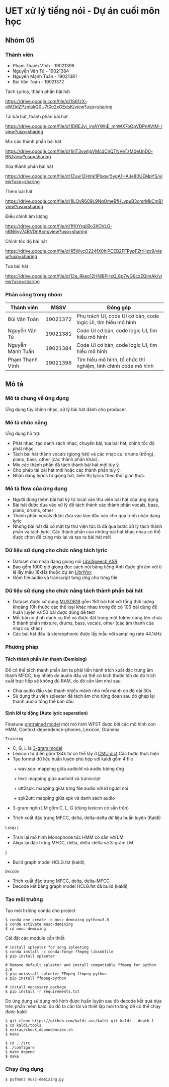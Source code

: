 # UET xử lý tiếng nói - Dự án cuối môn học
## Nhóm 05
### Thành viên
- Phạm Thanh Vĩnh - 19021396
- Nguyễn Văn Tú - 19021384
- Nguyễn Mạnh Tuấn - 19021381
- Bùi Văn Toán - 19021372

Tách Lyrics, thành phần bài hát

https://drive.google.com/file/d/1S61zX-oWZidZPznIakQ0U7t0e2xOEdsK/view?usp=sharing

Tải bài hát, thành phần bài hát

https://drive.google.com/file/d/1DREJvj_jmAYWhE_mhWX7oOpVDPnAVtM-/view?usp=sharing

Mix các thành phần bài hát

https://drive.google.com/file/d/1inT3vwtjpVMcdChQTNVeTzM0eUnD0-BN/view?usp=sharing

Xóa thành phần bài hát

https://drive.google.com/file/d/1Zuw12Hmk1PIxqyr5ygA1HAJe80UEMpYS/view?usp=sharing

Thêm bài hát

https://drive.google.com/file/d/1ILOvR609L9NqOmeBfHLvpuB3omrMkCmB/view?usp=sharing

Điều chỉnh âm lượng

https://drive.google.com/file/d/1fXtYrqjiBo3XOVLG-nBN6yy74BVDnAcm/view?usp=sharing

Chỉnh tốc độ bài hát

https://drive.google.com/file/d/1i5WvcO224fX0hlPCEB2FFPypFZtrHzx9/view?usp=sharing

Tua bài hát

https://drive.google.com/file/d/12e_Rkeo12HNl8PHxQ_8p7wG9cxZQImAk/view?usp=sharing


### Phân công trong nhóm
| Thành viên       | MSSV     | Đóng góp                                                      |
|------------------|----------|---------------------------------------------------------------|
| Bùi Văn Toán     | 19021372 | Phụ trách UI, code UI cơ bản, code logic UI, tìm hiểu mô hình |
| Nguyễn Văn Tú    | 19021381 | Code UI cơ bản, code logic UI, tìm hiểu mô hình               |
| Nguyễn Mạnh Tuấn | 19021384 | Code UI cơ bản, code logic UI, tìm hiểu mô hình               |
| Phạm Thanh Vĩnh  | 19021396 | Tìm hiểu mô hình, tổ chức thí nghiệm, tinh chỉnh code mô hình |

## Mô tả
### Mô tả chung về ứng dụng
Ứng dụng tùy chỉnh nhạc, xử lý bài hát dành cho producer.
### Mô tả chức năng
Ứng dụng hỗ trợ:
+ Phát nhạc, tạo danh sách nhạc, chuyển bài, tua bài hát, chỉnh tốc độ phát nhạc.
+ Tách bài hát thành vocals (giọng hát) và các nhạc cụ: drums (trống), piano, bass, other (các thành phần khác).
+ Mix các thành phần đã tách thành bài hát mới tùy ý.
+ Cho phép tải bài hát mới hoặc các thành phần tùy ý.
+ Nhận dạng lyrics từ giọng hát, hiển thị lyrics theo thời gian thực.
### Mô tả flow của ứng dụng
+ Người dùng thêm bài hát kỳ từ local vào thư viện bài hát của ứng dụng
+ Bài hát được đưa vào xử lý để tách thành các thành phần vocals, bass, piano, drums, other
+ Thành phần vocals được đưa vào làm đầu vào cho quá trình nhận dạng lyric
+ Những bài hát đã có mặt tại thư viện tức là đã qua bước xử lý tách thành phần và tách lyric. Các thành phần của những bài hát khác nhau có thể được chọn để cùng mix lại và tạo ra bài hát mới
### Dữ liệu sử dụng cho chức năng tách lyric
+ Dataset cho nhận dạng giọng nói [LibriSpeech ASR](https://openslr.magicdatatech.com/12/)
+ Bao gồm 1000 giờ giọng đọc sách nói bằng tiếng Anh được ghi âm với tỉ lệ lấy mẫu 16kHz thuộc dự án [LibriVox](https://librivox.org/)
+ Gồm file audio và transcript tưng ứng cho từng file
### Dữ liệu sử dụng cho chức năng tách thành phần bài hát
+ Dataset được sử dụng [MUSDB18](https://sigsep.github.io/datasets/musdb.html#musdb18-compressed-stems) gồm 150 bài hát với tổng thời lượng khoảng 10h thuộc các thể loại khác nhau trong đó có 100 bài dùng để huấn luyện và 50 bài được dùng để test
+ Mỗi bài có định danh cụ thể và được đặt trong một folder cùng tên chứa 5 thành phần mixture, drums, bass, vocals, other (các âm thanh của nhạc cụ khác)
+ Các bài hát đều là stereophonic được lấy mẫu với sampling rate 44.1kHz
### Phương pháp
#### Tách thành phần âm thanh (Demixing)
Để có thể tách thành phần âm ta phải tiến hành trích xuất đặc trưng âm thanh MFCC, tuy nhiên do audio đầu và thể có kích thước lớn do đó trích xuất trực tiếp sẽ không đủ
RAM, do đó cần lầm như sau:

+ Chia audio đầu vào thành nhiều mảnh nhỏ mỗi mảnh có độ dài 30s
+ Sử dụng thư viện spleeter để tách âm cho từng đoạn sau đó ghép lại thành audio tổng thể ban đầu
#### Sinh lời tự động (Auto lyric seperation)
Finetune [pretrained model](https://kaldi-asr.org/models/13/0013_librispeech_v1_lm.tar.gz) một mô hình WFST được bởi các mô hình con HMM, Context-dependence-phones, Lexicon, Gramma

`Training`

+ C, G, L là [3-gram model](https://kaldi-asr.org/models/13/0013_librispeech_v1_lm.tar.gz)
+ Lexicon từ điển gồm 134k từ có thể lấy ở [CMU dict](http://www.speech.cs.cmu.edu/cgi-bin/cmudict)
 Các bước thực hiện
 + Tạo format dữ liệu huấn luyện phù hợp với kaldi gồm 4 file

 &nbsp;&nbsp;&nbsp;&nbsp;&nbsp;&nbsp; + wav.scp: mapping giữa audioId và audio tương ứng
 
 &nbsp;&nbsp;&nbsp;&nbsp;&nbsp;&nbsp; + text: mapping giữa audioId và transcript
 
 &nbsp;&nbsp;&nbsp;&nbsp;&nbsp;&nbsp; + utt2spk: mapping giữa từng file audio với id người nói
 
 &nbsp;&nbsp;&nbsp;&nbsp;&nbsp;&nbsp; + spk2utt: mapping giữa spk và danh sách audio
 
 + 3-gram ngôn LM gồm C, L, G (dùng lexicon có sẵn trên)
 
 + Trích xuất đặc trưng MFCC, delta, delta-delta dữ liệu huấn luyện (Kaldi)

 Loop (
 + Train lại mô hình Monophone tức HMM có sẵn với LM
 + Align lại đặc trưng MFCC, delta, delta-delta và 3-grám LM

 )

 + Build graph model HCLG.fst (kaldi)
 
`Decode`

+ Trích xuất đặc trưng MFCC, delta, delta-MFCC
+ Decode kết bằng graph model HCLG.fst đã build (kaldi)

### Tạo môi trường
Tạo môi trường conda cho project
```console
$ conda env create -n musc-demixing python=3.8
$ conda activate musc-demixing
$ cd musc-demixing
```
Cài đặt các module cần thiết
```
# install spleeter for song spleeting
$ conda install -c conda-forge ffmpeg libsndfile
$ pip install spleeter

# Remove default spleeter and install compatiable ffmpeg for python 3.8
$ pip uninstall spleeter FFmpeg ffmpeg-python
$ pip install ffmpeg-python

# install necessary package
$ pip install -r requirements.txt
```
Do ứng dụng sử dụng mô hình được huấn luyện sau đó decode kết quả dựa trên phần mềm kaldi do đó ta cần tải và thiết lập môi trường để có thể chạy được kaldi

```console
$ git clone https://github.com/kaldi-asr/kaldi.git kaldi --depth 1
$ cd kaldi/tools
$ extras/check_dependencies.sh
$ make

$ cd ../src
$ ./configure
$ make depend
$ make
```

### Chạy ứng dụng
```console
$ python3 musc-demixing.py
```
